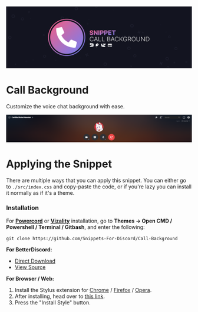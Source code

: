 ![Banner](./assets/banner.png)

# Call Background
Customize the voice chat background with ease.

![Preview](./assets/screenshot.png)

# Applying the Snippet
There are multiple ways that you can apply this snippet. You can either go to `./src/index.css` and copy-paste the code, or if you're lazy you can install it normally as if it's a theme.

### Installation
For **[Powercord](https://powercord.dev/)** or **[Vizality](https://vizality.com/)** installation, go to **Themes -> Open CMD / Powershell / Terminal / Gitbash**, and enter the following:
```
git clone https://github.com/Snippets-For-Discord/Call-Background
```

**For BetterDiscord:**
- [Direct Download](https://betterdiscord.net/ghdl?id=3494)
- [View Source](https://raw.githack.com/Snippets-For-Discord/Call-Background/main/src/support/CallBackground.theme.css)

**For Browser / Web:**
1. Install the Stylus extension for [Chrome](https://chrome.google.com/webstore/detail/stylus/clngdbkpkpeebahjckkjfobafhncgmne) / [Firefox](https://addons.mozilla.org/en-US/firefox/addon/styl-us/) / [Opera](https://github.com/openstyles/stylus/wiki/Opera,-Outdated-Stylus).
2. After installing, head over to [this link](https://raw.githack.com/Snippets-For-Discord/Call-Background/main/src/support/CallBackground.user.css).
3. Press the "Install Style" button.